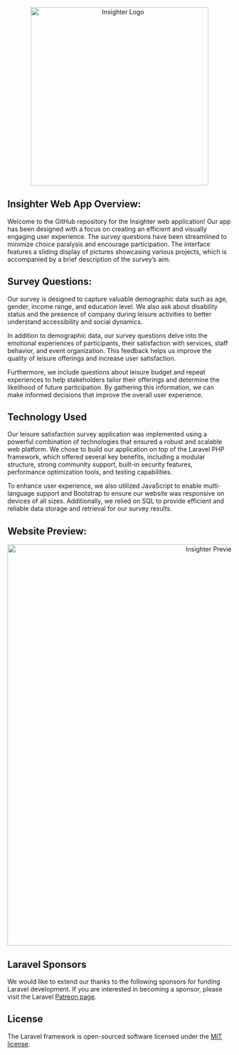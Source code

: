 
<p align="center"><a ><img src="https://user-images.githubusercontent.com/74165165/227375119-eef2092a-39f1-41a6-9c93-0391e3d3223a.png" width="400" alt="Insighter Logo"></a></p>



## Insighter Web App Overview:

Welcome to the GitHub repository for the Insighter web application! Our app has been designed with a focus on creating an efficient and visually engaging user experience. The survey questions have been streamlined to minimize choice paralysis and encourage participation. The interface features a sliding display of pictures showcasing various projects, which is accompanied by a brief description of the survey’s aim.

## Survey Questions:

Our survey is designed to capture valuable demographic data such as age, gender, income range, and education level. We also ask about disability status and the presence of company during leisure activities to better understand accessibility and social dynamics.

In addition to demographic data, our survey questions delve into the emotional experiences of participants, their satisfaction with services, staff behavior, and event organization. This feedback helps us improve the quality of leisure offerings and increase user satisfaction.

Furthermore, we include questions about leisure budget and repeat experiences to help stakeholders tailor their offerings and determine the likelihood of future participation. By gathering this information, we can make informed decisions that improve the overall user experience.


## Technology Used

Our leisure satisfaction survey application was implemented using a powerful combination of technologies that ensured a robust and scalable web platform. We chose to build our application on top of the Laravel PHP framework, which offered several key benefits, including a modular structure, strong community support, built-in security features, performance optimization tools, and testing capabilities.

To enhance user experience, we also utilized JavaScript to enable multi-language support and Bootstrap to ensure our website was responsive on devices of all sizes. Additionally, we relied on SQL to provide efficient and reliable data storage and retrieval for our survey results.

## Website Preview:
<p align="center"><a ><img src="https://user-images.githubusercontent.com/74165165/227379484-2785d5a2-5999-4bd5-887f-b128ca5148f8.png" width="900" alt="Insighter Preview"></a></p>


## Laravel Sponsors

We would like to extend our thanks to the following sponsors for funding Laravel development. If you are interested in becoming a sponsor, please visit the Laravel [Patreon page](https://patreon.com/taylorotwell).


## License
The Laravel framework is open-sourced software licensed under the [MIT license](https://opensource.org/licenses/MIT).



